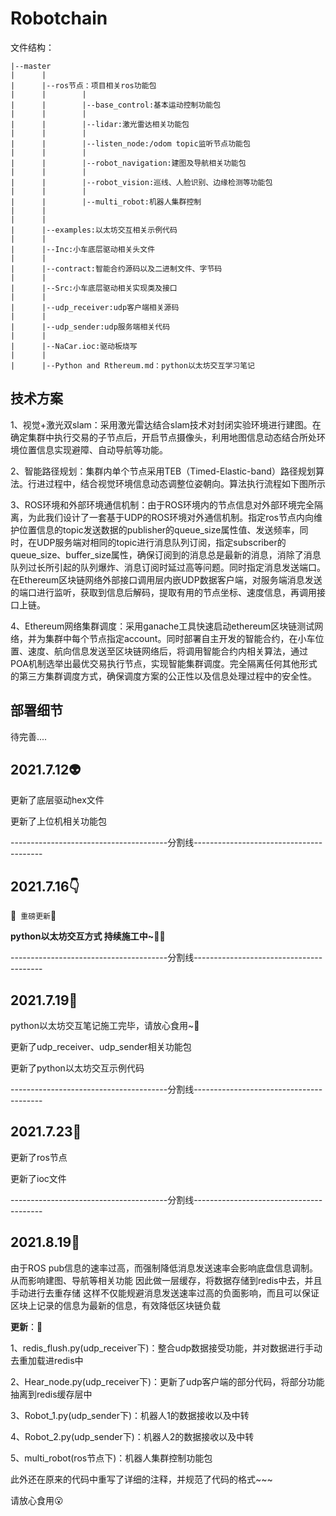 # Robotchain

文件结构：

```
|--master
|      |
|      |--ros节点：项目相关ros功能包
|      |        |
|      |        |--base_control:基本运动控制功能包
|      |        |
|	   |	    |--lidar:激光雷达相关功能包
|      |        |
|      |        |--listen_node:/odom topic监听节点功能包
|      |        |
|      |        |--robot_navigation:建图及导航相关功能包
|      |	    |
|      |        |--robot_vision:巡线、人脸识别、边缘检测等功能包
|      |        |
|      |        |--multi_robot:机器人集群控制
|      |
|      |
|      |--examples:以太坊交互相关示例代码
|      |
|      |--Inc:小车底层驱动相关头文件
|      |
|      |--contract:智能合约源码以及二进制文件、字节码
|      |
|      |--Src:小车底层驱动相关实现类及接口
|      |
|      |--udp_receiver:udp客户端相关源码
|      |
|      |--udp_sender:udp服务端相关代码
|      |
|      |--NaCar.ioc:驱动板烧写
|      |
|      |--Python and Rthereum.md：python以太坊交互学习笔记

```

## 技术方案

1、视觉+激光双slam：采用激光雷达结合slam技术对封闭实验环境进行建图。在确定集群中执行交易的子节点后，开启节点摄像头，利用地图信息动态结合所处环境位置信息实现避障、自动导航等功能。

2、智能路径规划：集群内单个节点采用TEB（Timed-Elastic-band）路径规划算法。行进过程中，结合视觉环境信息动态调整位姿朝向。算法执行流程如下图所示

3、ROS环境和外部环境通信机制：由于ROS环境内的节点信息对外部环境完全隔离，为此我们设计了一套基于UDP的ROS环境对外通信机制。指定ros节点内向维护位置信息的topic发送数据的publisher的queue_size属性值、发送频率，同时，在UDP服务端对相同的topic进行消息队列订阅，指定subscriber的queue_size、buffer_size属性，确保订阅到的消息总是最新的消息，消除了消息队列过长所引起的队列爆炸、消息订阅时延过高等问题。同时指定消息发送端口。在Ethereum区块链网络外部接口调用层内嵌UDP数据客户端，对服务端消息发送的端口进行监听，获取到信息后解码，提取有用的节点坐标、速度信息，再调用接口上链。

4、Ethereum网络集群调度：采用ganache工具快速启动ethereum区块链测试网络，并为集群中每个节点指定account。同时部署自主开发的智能合约，在小车位置、速度、航向信息发送至区块链网络后，将调用智能合约内相关算法，通过POA机制选举出最优交易执行节点，实现智能集群调度。完全隔离任何其他形式的第三方集群调度方式，确保调度方案的公正性以及信息处理过程中的安全性。

## 部署细节

待完善....

## 2021.7.12:alien:

更新了底层驱动hex文件

更新了上位机相关功能包

---------------------------------------分割线----------------------------------------

## 2021.7.16:point_down:

:black_flag:` 重磅更新`:checkered_flag:

**python以太坊交互方式 持续施工中~**:ok_man:

---------------------------------------分割线----------------------------------------

## 2021.7.19:raised_hands:

python以太坊交互笔记施工完毕，请放心食用~:cheese:

更新了udp_receiver、udp_sender相关功能包

更新了python以太坊交互示例代码

---------------------------------------分割线----------------------------------------

## 2021.7.23:person_fencing:

更新了ros节点

更新了ioc文件

---------------------------------------分割线----------------------------------------

## 2021.8.19:panda_face:

由于ROS pub信息的速率过高，而强制降低消息发送速率会影响底盘信息调制。
从而影响建图、导航等相关功能
因此做一层缓存，将数据存储到redis中去，并且手动进行去重存储
这样不仅能规避消息发送速率过高的负面影响，而且可以保证区块上记录的信息为最新的信息，有效降低区块链负载

**更新**：:ice_cream:

1、redis_flush.py(udp_receiver下)：整合udp数据接受功能，并对数据进行手动去重加载进redis中

2、Hear_node.py(udp_receiver下)：更新了udp客户端的部分代码，将部分功能抽离到redis缓存层中

3、Robot_1.py(udp_sender下)：机器人1的数据接收以及中转

4、Robot_2.py(udp_sender下)：机器人2的数据接收以及中转

5、multi_robot(ros节点下)：机器人集群控制功能包

此外还在原来的代码中重写了详细的注释，并规范了代码的格式~~~

请放心食用:open_mouth:
